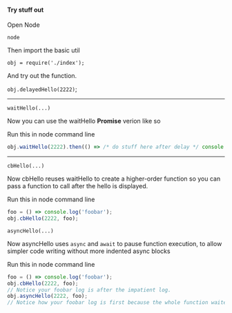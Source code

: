 #### Try stuff out

Open Node

`node`

Then import the basic util

`obj = require('./index');`

And try out the function.

`obj.delayedHello(2222)`;

---

`waitHello(...)`

Now you can use the waitHello **Promise** verion like so

Run this in node command line
```javascript
obj.waitHello(2222).then(() => /* do stuff here after delay */ console.log('world!'));
```


---

`cbHello(...)`

Now cbHello reuses waitHello to create a higher-order function so you can pass a function to call after the hello is displayed.

Run this in node command line
```javascript
foo = () => console.log('foobar');
obj.cbHello(2222, foo);
```

`asyncHello(...)`

Now asyncHello uses `async` and `await` to pause function execution, to allow simpler code writing without more indented async blocks

Run this in node command line
```javascript
foo = () => console.log('foobar');
obj.cbHello(2222, foo);
// Notice your foobar log is after the impatient log.
obj.asyncHello(2222, foo);
// Notice how your foobar log is first because the whole function waited for waitHello to resolve.
```


